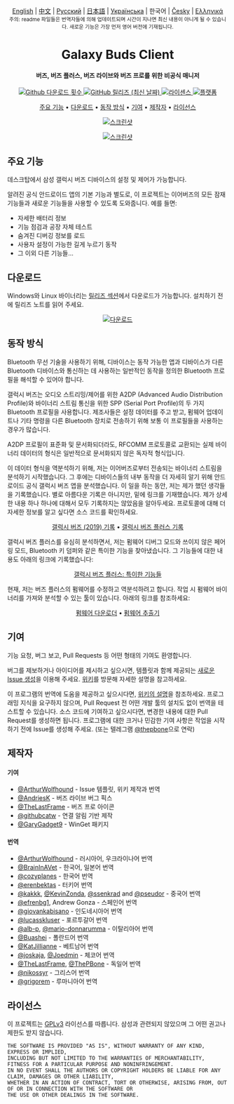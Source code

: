 
<p align="center">
    <a href="../README.md">English</a> | <a href="./README_chs.md">中文</a> | <a href="./README_rus.md">Русский</a> | <a href="./README_jpn.md">日本語</a> | <a href="./README_ukr.md">Українська</a> | 한국어 | <a href="/docs/README_cze.md">Česky</a> | <a href="/docs/README_gr.md">Ελληνικά</a>  <br>
    <sub>주의: readme 파일들은 번역자들에 의해 업데이트되며 시간이 지나면 최신 내용이 아니게 될 수 있습니다. 새로운 기능은 가장 먼저 영어 버전에 기재됩니다.</sub>
</p>
<h1 align="center">
  Galaxy Buds Client
  <br>
</h1>
<h4 align="center">버즈, 버즈 플러스, 버즈 라이브와 버즈 프로를 위한 비공식 매니저</h4>
<p align="center">
  <a href="https://github.com/ThePBone/GalaxyBudsClient/releases">
    <img alt="Github 다운로드 횟수" src="https://img.shields.io/github/downloads/thepbone/galaxybudsclient/total">
  </a>
  <a href="https://github.com/ThePBone/GalaxyBudsClient/releases">
   <img alt="GitHub 릴리즈 (최신 날짜)" src="https://img.shields.io/github/v/release/thepbone/galaxybudsclient">
  </a>
  <a href="https://github.com/ThePBone/GalaxyBudsClient/blob/master/LICENSE">
      <img alt="라이센스" src="https://img.shields.io/github/license/thepbone/galaxybudsclient">
  </a>
  <a href="https://github.com/ThePBone/GalaxyBudsClient/releases">
    <img alt="플랫폼" src="https://img.shields.io/badge/platform-Windows/Linux-yellowgreen">
  </a>
</p>
<p align="center">
  <a href="#주요-기능">주요 기능</a> •
  <a href="#다운로드">다운로드</a> •
  <a href="#동작-방식">동작 방식</a> •
  <a href="#기여">기여</a> •
  <a href="#제작자">제작자</a> •
  <a href="#라이선스">라이선스</a> 
</p>

<p align="center">
    <a href="https://ko-fi.com/H2H83E5J3"><img alt="스크린샷" src="https://ko-fi.com/img/githubbutton_sm.svg"></a>
</p>

<p align="center">
    <a href="#"><img alt="스크린샷" src="https://github.com/ThePBone/GalaxyBudsClient/blob/master/screenshots/screencap.gif"></a>
</p>

## 주요 기능

데스크탑에서 삼성 갤럭시 버즈 디바이스의 설정 및 제어가 가능합니다.

알려진 공식 안드로이드 앱의 기본 기능과 별도로, 이 프로젝트는 이어버즈의 모든 잠재 기능들과 새로운 기능들을 사용할 수 있도록 도와줍니다. 예를 들면:

* 자세한 배터리 정보
* 기능 점검과 공장 자체 테스트
* 숨겨진 디버깅 정보를 로드
* 사용자 설정이 가능한 길게 누르기 동작
* 그 이외 다른 기능들...

## 다운로드

Windows와 Linux 바이너리는 [릴리즈 섹션](https://github.com/ThePBone/GalaxyBudsClient/releases)에서 다운로드가 가능합니다. 설치하기 전에 릴리즈 노트를 읽어 주세요.

<p align="center">
    <a href="https://github.com/ThePBone/GalaxyBudsClient/releases"><img alt="다운로드" src="https://github.com/ThePBone/GalaxyBudsClient/blob/master/screenshots/download.png"></a>
</p>

## 동작 방식

Bluetooth 무선 기술을 사용하기 위해, 디바이스는 동작 가능한 앱과 디바이스가 다른 Bluetooth 디바이스와 통신하는 데 사용하는 일반적인 동작을 정의한 Bluetooth 프로필을 해석할 수 있어야 합니다.

갤럭시 버즈는 오디오 스트리밍/제어를 위한 A2DP (Advanced Audio Distribution Profile)와 바이너리 스트림 통신을 위한 SPP (Serial Port Profile)의 두 가지 Bluetooth 프로필을 사용합니다. 제조사들은 설정 데이터를 주고 받고, 펌웨어 업데이트나 기타 명령을 다른 Bluetooth 장치로 전송하기 위해 보통 이 프로필들을 사용하는 경우가 많습니다.

A2DP 프로필이 표준화 및 문서화되더라도, RFCOMM 프로토콜로 교환되는 실제 바이너리 데이터의 형식은 일반적으로 문서화되지 않은 독자적 형식입니다.

이 데이터 형식을 역분석하기 위해, 저는 이어버즈로부터 전송되는 바이너리 스트림을 분석하기 시작했습니다. 그 후에는 디바이스들의 내부 동작을 더 자세히 알기 위해 안드로이드 공식 갤럭시 버즈 앱을 분석했습니다. 이 일을 하는 동안, 저는 제가 했던 생각들을 기록했습니다. 별로 아름다운 기록은 아니지만, 밑에 링크를 기재했습니다. 제가 상세한 내용 하나 하나에 대해서 모두 기록하지는 않았음을 알아두세요. 프로토콜에 대해 더 자세한 정보를 알고 싶다면 소스 코드를 확인하세요.

<p align="center">
  <a href="https://github.com/ThePBone/GalaxyBudsClient/blob/master/GalaxyBudsRFCommProtocol.md">갤럭시 버즈 (2019) 기록</a> •
  <a href="https://github.com/ThePBone/GalaxyBudsClient/blob/master/Galaxy%20Buds%20Plus%20RFComm%20Protocol%20Notes.md">갤럭시 버즈 플러스 기록</a>
</p>

갤럭시 버즈 플러스를 유심히 분석하면서, 저는 펌웨어 디버그 모드와 쓰이지 않은 페어링 모드, Bluetooth 키 덤퍼와 같은 특이한 기능을 찾아냈습니다. 그 기능들에 대한 내용도 아래의 링크에 기록했습니다: 

<p align="center">
  <a href="https://github.com/ThePBone/GalaxyBudsClient/blob/master/GalaxyBudsPlus_HiddenDebugFeatures.md">갤럭시 버즈 플러스: 특이한 기능들</a>
</p>

현재, 저는 버즈 플러스의 펌웨어를 수정하고 역분석하려고 합니다. 작업 시 펌웨어 바이너리를 가져와 분석할 수 있는 툴이 있습니다. 아래의 링크를 참조하세요:

<p align="center">
  <a href="https://github.com/ThePBone/GalaxyBudsFirmwareDownloader">펌웨어 다운로더</a> •
  <a href="https://github.com/ThePBone/GalaxyBudsFirmwareExtractor">펌웨어 추출기</a>
</p>

## 기여

기능 요청, 버그 보고, Pull Requests 등 어떤 형태의 기여도 환영합니다.

버그를 제보하거나 아이디어를 제시하고 싶으시면, 템플릿과 함께 제공되는 [새로운 Issue 생성](https://github.com/ThePBone/GalaxyBudsClient/issues/new/choose)을 이용해 주세요. [위키](https://github.com/ThePBone/GalaxyBudsClient/wiki/2.-How-to-submit-issues)를 방문해 자세한 설명을 참고하세요.

이 프로그램의 번역에 도움을 제공하고 싶으시다면, [위키의 설명](https://github.com/ThePBone/GalaxyBudsClient/wiki/3.-How-to-help-with-translations)을 참조하세요. 프로그래밍 지식을 요구하지 않으며, Pull Request 전 어떤 개발 툴의 설치도 없이 번역을 테스트할 수 있습니다.
소스 코드에 기여하고 싶으시다면, 변경한 내용에 대한 Pull Request를 생성하면 됩니다. 프로그램에 대한 크거나 민감한 기여 사항은 작업을 시작하기 전에 Issue를 생성해 주세요. (또는 텔레그램 [@thepbone](https://t.me/thepbone)으로 연락)

## 제작자

#### 기여

* [@ArthurWolfhound](https://github.com/ArthurWolfhound) - Issue 템플릿, 위키 제작과 번역
* [@AndriesK](https://github.com/AndriesK) - 버즈 라이브 버그 픽스
* [@TheLastFrame](https://github.com/TheLastFrame) - 버즈 프로 아이콘
* [@githubcatw](https://github.com/githubcatw) - 연결 알림 기반 제작
* [@GaryGadget9](https://github.com/GaryGadget9) - WinGet 패키지

#### 번역

* [@ArthurWolfhound](https://github.com/ArthurWolfhound) - 러시아어, 우크라이나어 번역
* [@BrainInAVet](https://github.com/fhalfkg) - 한국어, 일본어 번역
* [@cozyplanes](https://github.com/cozyplanes) - 한국어 번역
* [@erenbektas](https://github.com/erenbektas) - 터키어 번역
* [@kakkk](https://github.com/kakkk), [@KevinZonda](https://github.com/KevinZonda), [@ssenkrad](https://github.com/ssenkrad) and [@pseudor](https://github.com/pseudor) - 중국어 번역
* [@efrenbg1](https://github.com/efrenbg1), Andrew Gonza - 스페인어 번역
* [@giovankabisano](https://github.com/giovankabisano) - 인도네시아어 번역
* [@lucasskluser](https://github.com/lucasskluser) - 포르투갈어 번역
* [@alb-p](https://github.com/alb-p), [@mario-donnarumma](https://github.com/mario-donnarumma) - 이탈리아어 번역
* [@Buashei](https://github.com/Buashei) - 폴란드어 번역
* [@KatJillianne](https://github.com/KatJillianne) - 베트남어 번역
* [@joskaja](https://github.com/joskaja), [@Joedmin](https://github.com/Joedmin) - 체코어 번역
* [@TheLastFrame](https://github.com/TheLastFrame), [@ThePBone](https://github.com/ThePBone) - 독일어 번역
* [@nikossyr](https://github.com/nikossyr) - 그리스어 번역
* [@grigorem](https://github.com/grigorem) - 루마니아어 번역

## 라이선스

이 프로젝트는 [GPLv3](../LICENSE) 라이선스를 따릅니다. 삼성과 관련되지 않았으며 그 어떤 권고나 제한도 받지 않습니다.

```
THE SOFTWARE IS PROVIDED "AS IS", WITHOUT WARRANTY OF ANY KIND, EXPRESS OR IMPLIED, 
INCLUDING BUT NOT LIMITED TO THE WARRANTIES OF MERCHANTABILITY, FITNESS FOR A PARTICULAR PURPOSE AND NONINFRINGEMENT. 
IN NO EVENT SHALL THE AUTHORS OR COPYRIGHT HOLDERS BE LIABLE FOR ANY CLAIM, DAMAGES OR OTHER LIABILITY, 
WHETHER IN AN ACTION OF CONTRACT, TORT OR OTHERWISE, ARISING FROM, OUT OF OR IN CONNECTION WITH THE SOFTWARE OR 
THE USE OR OTHER DEALINGS IN THE SOFTWARE.
```

